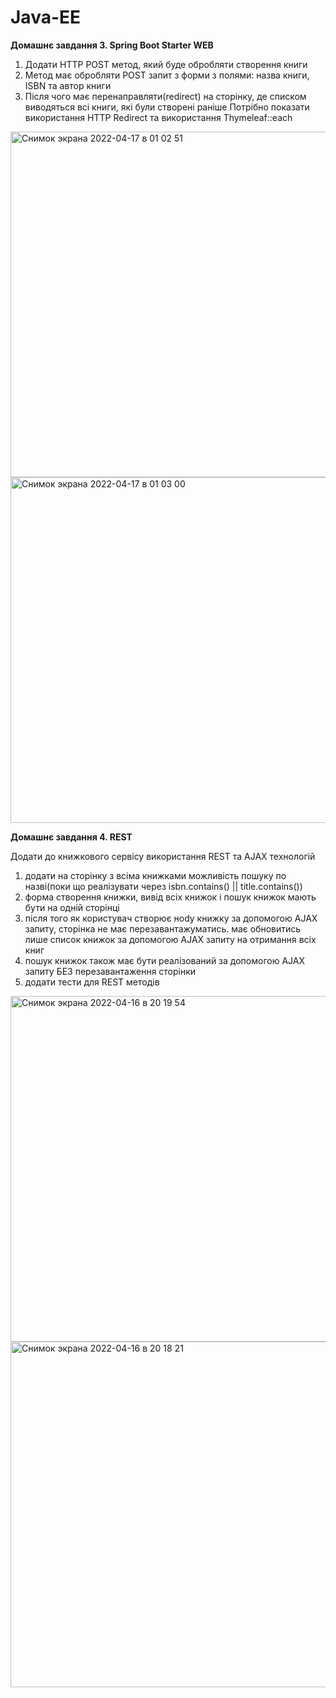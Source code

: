 # Java-EE

**Домашнє завдання 3. Spring Boot Starter WEB**

1. Додати HTTP POST метод, який буде обробляти створення книги
2. Метод має обробляти POST запит з форми з полями: назва книги, ISBN та автор книги
3. Після чого має перенаправляти(redirect) на сторінку, де списком виводяться всі книги, які були створені раніше
Потрібно показати використання HTTP Redirect та використання Thymeleaf::each


<img width="553" alt="Снимок экрана 2022-04-17 в 01 02 51" src="https://user-images.githubusercontent.com/64897246/163692692-879ea696-4c61-4aea-9374-4d54f582cfa6.png">
<img width="553" alt="Снимок экрана 2022-04-17 в 01 03 00" src="https://user-images.githubusercontent.com/64897246/163692694-953490af-b4ac-492e-89a8-53df12c2793c.png">

**Домашнє завдання 4. REST**

Додати до книжкового сервісу використання REST та AJAX технологій

1. додати на сторінку з всіма книжками можливість пошуку по назві(поки що реалізувати через isbn.contains() || title.contains())
2. форма створення книжки, вивід всіх книжок і пошук книжок мають бути на одній сторінці
3. після того як користувач створює ноdу книжку за допомогою AJAX запиту, сторінка не має перезавантажуматись. має обновитись лише список книжок за допомогою AJAX запиту на отримання всіх книг
4. пошук книжок також має бути реалізований за допомогою AJAX запиту БЕЗ перезавантаження сторінки
5. додати тести для REST методів

<img width="553" alt="Снимок экрана 2022-04-16 в 20 19 54" src="https://user-images.githubusercontent.com/64897246/163692720-f50acbb7-8342-4ed4-9fee-04990c1694a8.png">
<img width="553" alt="Снимок экрана 2022-04-16 в 20 18 21" src="https://user-images.githubusercontent.com/64897246/163692722-fdb68141-8512-497a-a22f-666136815e73.png">
